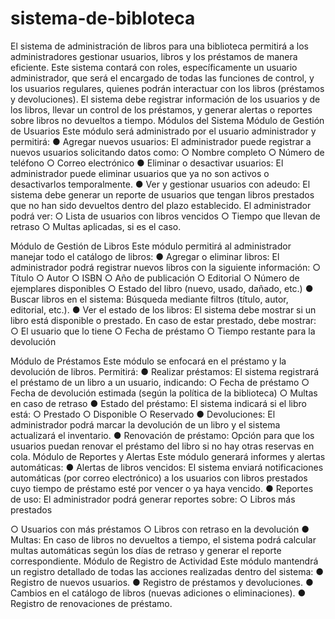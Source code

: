# sistema-de-bibloteca
El sistema de administración de libros para una biblioteca permitirá
a los administradores gestionar usuarios, libros y los préstamos de
manera eficiente. Este sistema contará con roles, específicamente
un usuario administrador, que será el encargado de todas las
funciones de control, y los usuarios regulares, quienes podrán
interactuar con los libros (préstamos y devoluciones).
El sistema debe registrar información de los usuarios y de los
libros, llevar un control de los préstamos, y generar alertas o
reportes sobre libros no devueltos a tiempo.
Módulos del Sistema
Módulo de Gestión de Usuarios
Este módulo será administrado por el usuario administrador y permitirá:
● Agregar nuevos usuarios: El administrador puede registrar a nuevos usuarios
solicitando datos como:
○ Nombre completo
○ Número de teléfono
○ Correo electrónico
● Eliminar o desactivar usuarios: El administrador puede eliminar usuarios que ya
no son activos o desactivarlos temporalmente.
● Ver y gestionar usuarios con adeudo: El sistema debe generar un reporte de
usuarios que tengan libros prestados que no han sido devueltos dentro del plazo
establecido. El administrador podrá ver:
○ Lista de usuarios con libros vencidos
○ Tiempo que llevan de retraso
○ Multas aplicadas, si es el caso.

Módulo de Gestión de Libros
Este módulo permitirá al administrador manejar todo el catálogo de libros:
● Agregar o eliminar libros: El administrador podrá registrar nuevos libros con la
siguiente información:
○ Título
○ Autor
○ ISBN
○ Año de publicación
○ Editorial
○ Número de ejemplares disponibles
○ Estado del libro (nuevo, usado, dañado, etc.)
● Buscar libros en el sistema: Búsqueda mediante filtros (título, autor, editorial, etc.).
● Ver el estado de los libros: El sistema debe mostrar si un libro está disponible o
prestado. En caso de estar prestado, debe mostrar:
○ El usuario que lo tiene
○ Fecha de préstamo
○ Tiempo restante para la devolución

Módulo de Préstamos
Este módulo se enfocará en el préstamo y la devolución de libros. Permitirá:
● Realizar préstamos: El sistema registrará el préstamo de un libro a un usuario,
indicando:
○ Fecha de préstamo
○ Fecha de devolución estimada (según la política de la biblioteca)
○ Multas en caso de retraso
● Estado del préstamo: El sistema indicará si el libro está:
○ Prestado
○ Disponible
○ Reservado
● Devoluciones: El administrador podrá marcar la devolución de un libro y el sistema
actualizará el inventario.
● Renovación de préstamo: Opción para que los usuarios puedan renovar el
préstamo del libro si no hay otras reservas en cola.
Módulo de Reportes y Alertas
Este módulo generará informes y alertas automáticas:
● Alertas de libros vencidos: El sistema enviará notificaciones automáticas (por
correo electrónico) a los usuarios con libros prestados cuyo tiempo de préstamo esté
por vencer o ya haya vencido.
● Reportes de uso: El administrador podrá generar reportes sobre:
○ Libros más prestados

○ Usuarios con más préstamos
○ Libros con retraso en la devolución
● Multas: En caso de libros no devueltos a tiempo, el sistema podrá calcular multas
automáticas según los días de retraso y generar el reporte correspondiente.
Módulo de Registro de Actividad
Este módulo mantendrá un registro detallado de todas las acciones realizadas dentro del
sistema:
● Registro de nuevos usuarios.
● Registro de préstamos y devoluciones.
● Cambios en el catálogo de libros (nuevas adiciones o eliminaciones).
● Registro de renovaciones de préstamo.
